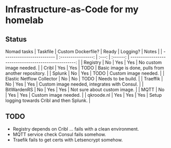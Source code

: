 # Infrastructure-as-Code for my homelab

## Status
Nomad tasks
| Taskfile                  | Custom Dockerfile? | Ready | Logging? | Notes                                                |
| ------------------------- | :----------------: | :---: | :------: | ---------------------------------------------------: |
| Registry                  | No                 | Yes   | Yes     | No custom image needed.                              |
| Cribl                     | Yes                | Yes   | TODO     | Basic image is done, pulls from another repository.  |
| Splunk                    | No                 | Yes   | TODO     | Custom image needed.                                 |
| Elastic Netflow Collector | No                 | No    | TODO     | Needs to be build.                                   | 
| Traeffik                  | No                 | Yes   | Yes     | Custom image needed, integrates with Consul.         |
| BitWardenRS               | No                 | Yes   | Yes     | Not sure about custom image.                         |
| MQTT                      | No                 | Yes   | Yes     | Custom image needed.                                 |
| qkroode.nl                | Yes                | Yes   | Yes     | Setup logging towards Cribl and then Splunk.         |

## TODO
 - Registry depends on Cribl ... fails with a clean environment.
 - MQTT service check Consul fails somehow.
 - Traefik fails to get certs with Letsencrypt somehow.
